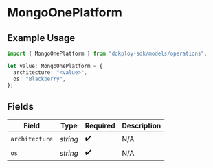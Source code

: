 # MongoOnePlatform

## Example Usage

```typescript
import { MongoOnePlatform } from "dokploy-sdk/models/operations";

let value: MongoOnePlatform = {
  architecture: "<value>",
  os: "Blackberry",
};
```

## Fields

| Field              | Type               | Required           | Description        |
| ------------------ | ------------------ | ------------------ | ------------------ |
| `architecture`     | *string*           | :heavy_check_mark: | N/A                |
| `os`               | *string*           | :heavy_check_mark: | N/A                |